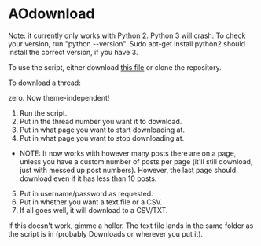 # AOdownload

Note: it currently only works with Python 2.  Python 3 will crash.  To check your version, run "python --version".  Sudo apt-get install python2 should install the correct version, if you have 3.

To use the script, either download [this file](https://github.com/AidanRB/AOdownload/blob/master/downloadThread.py) or clone the repository.

To download a thread:

zero. Now theme-independent!

1. Run the script.
2. Put in the thread number you want it to download.
3. Put in what page you want to start downloading at.
4. Put in what page you want to stop downloading at.
  * NOTE: It now works with however many posts there are on a page, unless you have a custom number of posts per page (it'll still download, just with messed up post numbers).  However, the last page should download even if it has less than 10 posts.
5. Put in username/password as requested.
6. Put in whether you want a text file or a CSV.
6. If all goes well, it will download to a CSV/TXT.

If this doesn't work, gimme a holler.  The text file lands in the same folder as the script is in (probably Downloads or wherever you put it).
